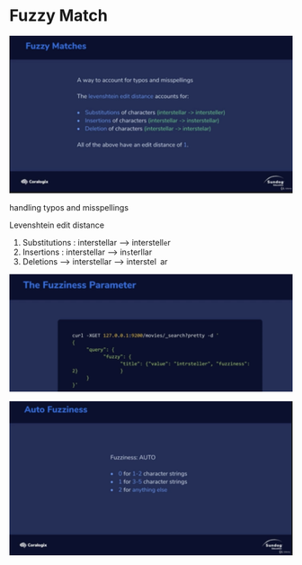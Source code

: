 # Fuzzy Match

<img src='../assets/39_1.png'></img>

handling typos and misspellings 

Levenshtein edit distance

1. Substitutions : interstellar --> interstell`e`r
2. Insertions : interstellar --> in`s`terllar
3. Deletions --> interstellar --> interstel` `ar

<img src='../assets/39_2.png'></img>

<img src='../assets/39_3.png'></img>
